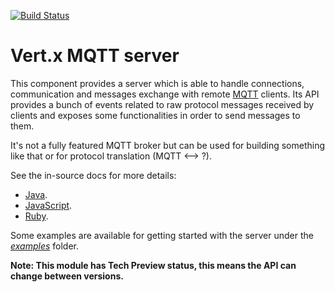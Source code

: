 [![Build Status](https://vertx.ci.cloudbees.com/buildStatus/icon?job=vert.x3-mqtt-server)](https://vertx.ci.cloudbees.com/view/vert.x-3/job/vert.x3-mqtt-server/)

# Vert.x MQTT server

This component provides a server which is able to handle connections, communication and messages exchange with remote [MQTT](http://mqtt.org/) clients. Its API provides a bunch of events related to raw protocol messages received by clients and exposes some functionalities in order to send messages to them.

It's not a fully featured MQTT broker but can be used for building something like that or for protocol translation (MQTT <--> ?).

See the in-source docs for more details:
- [Java](src/main/asciidoc/java/index.adoc).
- [JavaScript](src/main/asciidoc/js/index.adoc).
- [Ruby](src/main/asciidoc/ruby/index.adoc).

Some examples are available for getting started with the server under the [_examples_](src/main/java/io/vertx/mqtt/examples) folder.

**Note: This module has Tech Preview status, this means the API can change between versions.**
